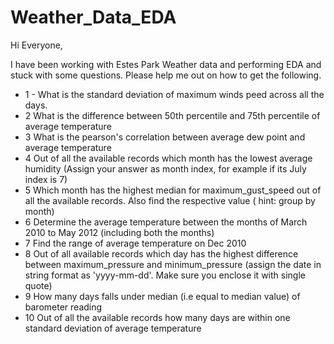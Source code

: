 # Weather_Data_EDA
Hi Everyone,

 I have been working with Estes Park Weather data and performing EDA and stuck with some questions. Please help me out on how to get the following.

 * 1 - What is the standard deviation of maximum winds peed across all the days.
 * 2 What is the difference between 50th percentile and 75th percentile of average temperature
* 3 What is the pearson's correlation between average dew point and average temperature
* 4 Out of all the available records which month has the lowest average humidity
(Assign your answer as month index, for example if its July index is 7)
* 5 Which month has the highest median for maximum_gust_speed out of all the available records.
Also find the respective value
( hint: group by month)
* 6 Determine the average temperature between the months of March 2010 to May 2012 (including both the months)
* 7 Find the range of average temperature on Dec 2010
* 8 Out of all available records which day has the highest difference between maximum_pressure and minimum_pressure
(assign the date in string format as 'yyyy-mm-dd'. Make sure you enclose it with single quote)
* 9 How many days falls under median (i.e equal to median value) of barometer reading
* 10 Out of all the available records how many days are within one standard deviation of average temperature
